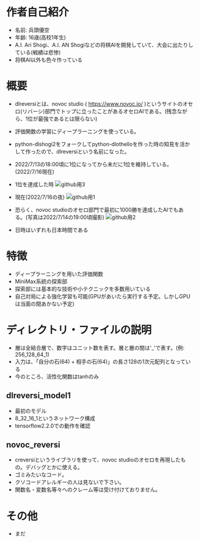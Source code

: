 # 作者自己紹介
- 名前: 兵頭優空
- 年齢: 16歳(高校1年生)
- A.I. Ari Shogi、A.I. AN Shogiなどの将棋AIを開発していて、大会に出たりしている(戦績は悲惨)
- 将棋AI以外も色々作っている

# 概要
- dlreversiとは、novoc studio ( https://www.novoc.io/ )というサイトのオセロ(リバーシ)部門でトップに立ったことがあるオセロAIである。(残念ながら、1位が最強であるとは限らない)

- 評価関数の学習にディープラーニングを使っている。

- python-dlshogi2をフォークしてpython-dlothelloを作った時の知見を活かして作ったので、dlreversiという名前になった。

- 2022/7/13の18:00頃に1位になってから未だに1位を維持している。(2022/7/16現在)
- 1位を達成した時
![github用3](https://user-images.githubusercontent.com/66828980/179358756-5269dc94-3dba-45af-8bb4-d8b391a5bcb7.png)

- 現在(2022/7/16の夜)
![github用1](https://user-images.githubusercontent.com/66828980/179358606-473394d3-9207-400e-bbde-465515d1c741.png)

- 恐らく、novoc studioのオセロ部門で最初に1000勝を達成したAIでもある。(写真は2022/7/14の19:00頃撮影)
![github用2](https://user-images.githubusercontent.com/66828980/179358593-e61e3945-24fa-44ee-aa59-548b48077d88.png)

- 日時はいずれも日本時間である


# 特徴
- ディープラーニングを用いた評価関数
- MiniMax系統の探索部
- 探索部には基本的な技術や小テクニックを多数用いている
- 自己対局による強化学習も可能(GPUがあいたら実行する予定。しかしGPUは当面の間あかない予定)

# ディレクトリ・ファイルの説明
- 層は全結合層で、数字はユニット数を表す。層と層の間は'_'で表す。(例: 256_128_64_1)
- 入力は、「自分の石(64) + 相手の石(64)」の長さ128の1次元配列となっている
- 今のところ、活性化関数はtanhのみ
## dlreversi_model1
- 最初のモデル
- 8_32_16_1というネットワーク構成
- tensorflow2.2.0での動作を確認

## novoc_reversi
- creversiというライブラリを使って、novoc studioのオセロを再現したもの。デバッグとかに使える。
- ゴミみたいなコード。
- クソコードアレルギーの人は見ないで下さい。
- 関数名・変数名等々へのクレーム等は受け付けておりません。

# その他
- まだ
